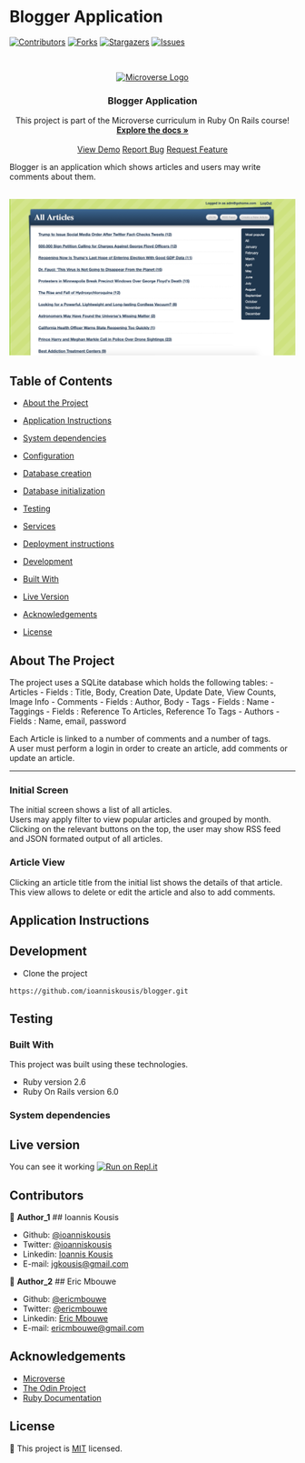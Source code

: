 # Blogger Application

<!--
*** Thanks for checking out this README Template. If you have a suggestion that would
*** make this better, please fork the repo and create a pull request or simply open
*** an issue with the tag "enhancement".
*** Thanks again! Now go create something AMAZING! :D
-->

<!-- PROJECT SHIELDS -->
<!--
*** I'm using markdown "reference style" links for readability.
*** Reference links are enclosed in brackets [ ] instead of parentheses ( ).
*** See the bottom of this document for the declaration of the reference variables
*** for contributors-url, forks-url, etc. This is an optional, concise syntax you may use.
*** https://www.markdownguide.org/basic-syntax/#reference-style-links
-->

[![Contributors][contributors-shield]][contributors-url]
[![Forks][forks-shield]][forks-url]
[![Stargazers][stars-shield]][stars-url]
[![Issues][issues-shield]][issues-url]

<!-- PROJECT LOGO -->
<br />
<p align="center">
  <a href="https://github.com/ioanniskousis/blogger">
    <img src="images/microverse.png" alt="Microverse Logo" width="80" height="80">
  </a>
  
  <h3 align="center">Blogger Application</h3>
  
  <p align="center">
    This project is part of the Microverse curriculum in Ruby On Rails course!
    <br />
    <a href="https://github.com/ioanniskousis/blogger"><strong>Explore the docs »</strong></a>
    <br />
    <br />
    <a href="https://repl.it/@ioanniskousis/blogger">View Demo</a>
    <a href="https://github.com/ioanniskousis/blogger/issues">Report Bug</a>
    <a href="https://github.com/ioanniskousis/blogger/issues">Request Feature</a>
  </p>
</p>

Blogger is an application which shows articles and users may write comments about them.  


<br />
<img src="app/assets/images/articles.png" alt="program interface">
<br />

<!-- TABLE OF CONTENTS -->

## Table of Contents

- [About the Project](#about-the-project)
- [Application Instructions](#application-instructions)

- [System dependencies](#system-dependencies)
- [Configuration](#configuration)
- [Database creation](#database-creation)
- [Database initialization](#database-initialization)
- [Testing](#testing)
- [Services](#services) <!-- (job queues, cache servers, search engines, etc.) -->
- [Deployment instructions](#deployment-instructions)

- [Development](#development)

- [Built With](#built-with)
- [Live Version](#live-version)
- [Acknowledgements](#acknowledgements)
- [License](#license)

<!-- ABOUT THE PROJECT -->

## About The Project  

 The project uses a SQLite database which holds the following tables:
    - Articles 
      - Fields : Title, Body, Creation Date, Update Date, View Counts, Image Info
    - Comments
      - Fields : Author, Body
    - Tags
      - Fields : Name
    - Taggings
      - Fields : Reference To Articles, Reference To Tags
    - Authors
      - Fields : Name, email, password

Each Article is linked to a number of comments and a number of tags.  
A user must perform a login in order to create an article, add comments or update an article.  

<hr/>

### Initial Screen
  The initial screen shows a list of all articles.  
  Users may apply filter to view popular articles and grouped by month.  
  Clicking on the relevant buttons on the top, the user may show RSS feed and JSON formated output of all articles.  

### Article View
  Clicking an article title from the initial list shows the details of that article.  
  This view allows to delete or edit the article and also to add comments.  


<!-- ABOUT THE PROJECT -->
## Application Instructions  



## Development
  * Clone the project
  ```
  https://github.com/ioanniskousis/blogger.git
  ``` 

## Testing
 

### Built With

This project was built using these technologies.

  - Ruby version 2.6
  - Ruby On Rails version 6.0

### System dependencies


<!-- LIVE VERSION -->

## Live version

  You can see it working [![Run on Repl.it](https://repl.it/badge/github/ioanniskousis/blogger)](https://repl.it/@ioanniskousis/blogger)

<!-- CONTACT -->

## Contributors

:bust_in_silhouette: **Author_1**
​## Ioannis Kousis

- Github: [@ioanniskousis](https://github.com/ioanniskousis)
- Twitter: [@ioanniskousis](https://twitter.com/ioanniskousis)
- Linkedin: [Ioannis Kousis](https://www.linkedin.com/in/ioannis-kousis-9a5051b4/)
- E-mail: jgkousis@gmail.com

:bust_in_silhouette: **Author_2**
​## Eric Mbouwe

- Github: [@ericmbouwe](https://github.com/ericmbouwe)
- Twitter: [@ericmbouwe](https://twitter.com/ericmbouwe)
- Linkedin: [Eric Mbouwe](https://www.linkedin.com/in/ericmbouwe/)
- E-mail: ericmbouwe@gmail.com

<!-- ACKNOWLEDGEMENTS -->

## Acknowledgements

  - [Microverse](https://www.microverse.org/)
  - [The Odin Project](https://www.theodinproject.com/)
  - [Ruby Documentation](https://www.ruby-lang.org/en/documentation/)

<!-- MARKDOWN LINKS & IMAGES -->
<!-- https://www.markdownguide.org/basic-syntax/#reference-style-links -->

[contributors-shield]: https://img.shields.io/github/contributors/ioanniskousis/blogger.svg?style=flat-square
[contributors-url]: https://github.com/ioanniskousis/blogger/graphs/contributors
[forks-shield]: https://img.shields.io/github/forks/ioanniskousis/blogger.svg?style=flat-square
[forks-url]: https://github.com/ioanniskousis/blogger/network/members
[stars-shield]: https://img.shields.io/github/stars/ioanniskousis/blogger.svg?style=flat-square
[stars-url]: https://github.com/ioanniskousis/blogger/stargazers
[issues-shield]: https://img.shields.io/github/issues/ioanniskousis/blogger.svg?style=flat-square
[issues-url]: https://github.com/ioanniskousis/blogger/issues

<!-- LICENSE -->

## License

📝
This project is [MIT](https://opensource.org/licenses/MIT) licensed.
